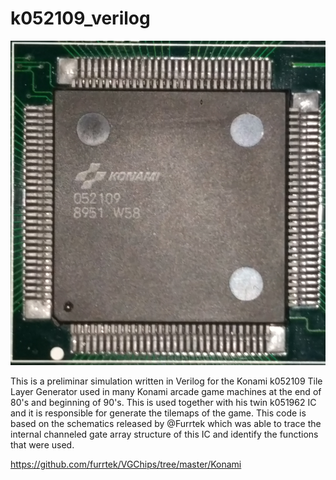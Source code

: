 # k052109_verilog

!["052109"](https://github.com/RndMnkIII/k052109_verilog/blob/main/img/konami_052109.jpg)

This is a preliminar simulation written in Verilog for the Konami k052109 Tile Layer Generator
used in many Konami arcade game machines at the end of 80's and beginning of 90's. This is used together
with his twin k051962 IC and it is responsible for generate the tilemaps of the game. This code is based 
on the schematics released by @Furrtek which was able to trace the internal channeled gate array structure
of this IC and identify the functions that were used.

https://github.com/furrtek/VGChips/tree/master/Konami
